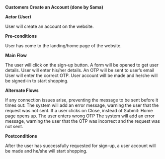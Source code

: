 **Customers Create an Account (done by Sama)**

**Actor (User)**

User will create an account on the website.

**Pre-conditions**

User has come to the landing/home page of the website.

**Main Flow**

The user will click on the sign-up button.
A form will be opened to get user details.
User will enter his/her details.
An OTP will be sent to user’s email 
User will enter the correct OTP.
User account will be made and he/she will be signed-in to start shopping.

**Alternate Flows**

If any connection issues arise, preventing the message to be sent before it times out:
The system will add an error message, warning the user that the request was not sent.
If a user clicks on Close, instead of Submit:
Home page opens up.
The user enters wrong OTP
The system will add an error message, warning the user that the OTP was incorrect and the request was not sent.

**Postconditions**

After the user has successfully requested for sign-up, a user account will be made and he/she will start shopping.
 


